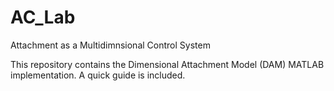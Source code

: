 # AC_Lab
Attachment as a Multidimnsional Control System

This repository contains the Dimensional Attachment Model (DAM) MATLAB implementation.
A quick guide is included.

